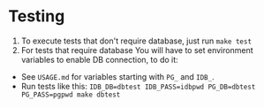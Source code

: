 # Testing
1. To execute tests that don't require database, just run `make test`
2. For tests that require database You will have to set environment variables to enable DB connection, to do it:
- See `USAGE.md` for variables starting with `PG_` and `IDB_`.
- Run tests like this: `IDB_DB=dbtest IDB_PASS=idbpwd PG_DB=dbtest PG_PASS=pgpwd make dbtest`
